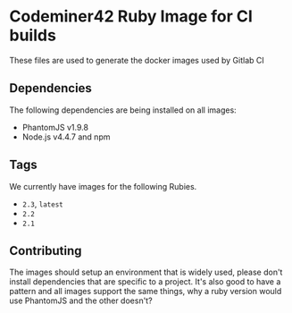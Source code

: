 # Codeminer42 Ruby Image for CI builds

These files are used to generate the docker images used by Gitlab CI

## Dependencies

The following dependencies are being installed on all images:
* PhantomJS v1.9.8
* Node.js v4.4.7 and npm

## Tags

We currently have images for the following Rubies.

- `2.3`, `latest`
- `2.2`
- `2.1`

## Contributing

The images should setup an environment that is widely used, 
please don't install dependencies that are specific to a 
project. It's also good to have a pattern and all images 
support the same things, why a ruby version would use
PhantomJS and the other doesn't?
